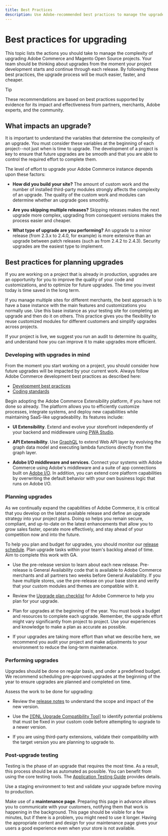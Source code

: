 ```yaml
---
title: Best Practices
description: Use Adobe-recommended best practices to manage the upgrade process for your Adobe Commerce and Magento Open Source projects.
---
```


# Best practices for upgrading

This topic lists the actions you should take to manage the complexity of upgrading Adobe Commerce and Magento Open Source projects. Your team should be thinking about upgrades from the moment your project development starts and continue through each release. By following these best practices, the upgrade process will be much easier, faster, and cheaper.

>[!TIP]
>
>These recommendations are based on best practices supported by evidence for its impact and effectiveness from partners, merchants, Adobe experts, and the community.

## What impacts an upgrade?

It is important to understand the variables that determine the complexity of an upgrade. You must consider these variables at the beginning of each project--not just when is time to upgrade. The development of a project is key to ensure that future upgrades are be smooth and that you are able to control the required effort to complete them.

The level of effort to upgrade your Adobe Commerce instance depends upon these factors:

- **How did you build your site?** The amount of custom work and the number of installed third-party modules strongly affects the complexity of an upgrade. The quality of the custom work and modules can determine whether an upgrade goes smoothly.

- **Are you skipping multiple releases?** Skipping releases makes the next upgrade more complex, upgrading from consequent versions makes the process easier and cheaper.

- **What type of upgrade are you performing?** An upgrade to a minor release (from 2.3.x to 2.4.0, for example) is more extensive than an upgrade between patch releases (such as from 2.4.2 to 2.4.3). Security upgrades are the easiest type to implement.

## Best practices for planning upgrades

If you are working on a project that is already in production, upgrades are an opportunity for you to improve the quality of your code and customizations, and to optimize for future upgrades. The time you invest today is time saved in the long term.

If you manage multiple sites for different merchants, the best approach is to have a base instance with the main features and customizations you normally use. Use this base instance as your testing site for completing an upgrade and then do it on others. This practice gives you the flexibility to reuse customized modules for different customers and simplify upgrades across projects.

If your project is live, we suggest you run an audit to determine its quality, and understand how you can improve it to make upgrades more efficient.

### Developing with upgrades in mind

From the moment you start working on a project, you should consider how future upgrades will be impacted by your current work. Always follow Adobe Commerce development best practices as described here:

- [Development best practices](https://devdocs.magento.com/guides/v2.4/ext-best-practices/bk-ext-best-practices.html)
- [Coding standards](https://devdocs.magento.com/guides/v2.4/coding-standards/bk-coding-standards.html)

Begin adopting the Adobe Commerce Extensibility platform, if you have not done so already. The platform allows you to efficiently customize processes, integrate systems, and deploy new capabilities while maintaining SaaS-like upgradeability. Its features include:

- **UI Extensibility**. Extend and evolve your storefront independently of your backend and middleware using [PWA Studio](https://developer.adobe.com/commerce/pwa-studio/).

- **API Extensibility**. Use [GraphQL](https://devdocs.magento.com/guides/v2.4/graphql/index.html) to extend Web API layer by evolving the graph data model and executing lambda functions directly from the graph layer.

- **Adobe I/O middleware and services**. Connect your systems with Adobe Commerce using Adobe's middleware and a suite of app connections built on [Adobe I/O](https://www.adobe.io/). In addition, you can extend core platform capabilities by overwriting the default behavior with your own business logic that runs on Adobe I/O.

### Planning upgrades

As we continually expand the capabilities of Adobe Commerce, it is critical that you develop on the latest available release and define an upgrade strategy into your project plans. Doing so helps you remain secure, compliant, and up-to-date on the latest enhancements that allow you to grow sales faster, operate more effectively, and stay ahead of your competition now and into the future.

To help you plan and budget for upgrades, you should monitor our [release schedule](https://devdocs.magento.com/release). Plan upgrade tasks within your team's backlog ahead of time. Aim to complete this work with GA.

- Use the pre-release version to learn about each new release. Pre-release is General Availability code that is available to Adobe Commerce merchants and all partners two weeks before General Availability. If you have multiple stores, use the pre-release on your base store and verify that your custom modules and themes are compatible with it.

- Review the [Upgrade plan checklist](https://support.magento.com/hc/en-us/articles/360057968951) for Adobe Commerce to help you plan for your upgrade.

- Plan for upgrades at the beginning of the year. You must book a budget and resources to complete each upgrade. Remember, the upgrade effort might vary significantly from project to project. Use your experiences and knowledge to make a plan as accurate as possible.

- If your upgrades are taking more effort than what we describe here, we recommend you audit your project and make adjustments to your environment to reduce the long-term maintenance.

### Performing upgrades

Upgrades should be done on regular basis, and under a predefined budget. We recommend scheduling pre-approved upgrades at the beginning of the year to ensure upgrades are planned and completed on time.

Assess the work to be done for upgrading:

- Review the [release notes](https://devdocs.magento.com/guides/v2.4/release-notes/bk-release-notes.html) to understand the scope and impact of the new version.

- Use the [[!DNL Upgrade Compatibility Tool]](../upgrade-compatibility-tool/overview.md) to identify potential problems that must be fixed in your custom code before attempting to upgrade to a newer version.

- If you are using third-party extensions, validate their compatibility with the target version you are planning to upgrade to.

### Post-upgrade testing

Testing is the phase of an upgrade that requires the most time. As a result, this process should be as automated as possible. You can benefit from using the core testing tools. The [Application Testing Guide](https://devdocs.magento.com/guides/v2.4/test/testing.html) provides details.

Use a staging environment to test and validate your upgrade before moving to production.

Make use of a **maintenance page**. Preparing this page in advance allows you to communicate with your customers, notifying them that work is happening in the background. This page should be visible for a few minutes, but if there is a problem, you might need to use it longer. Having the appropriate content and design for your maintenance page gives your users a good experience even when your store is not available.
